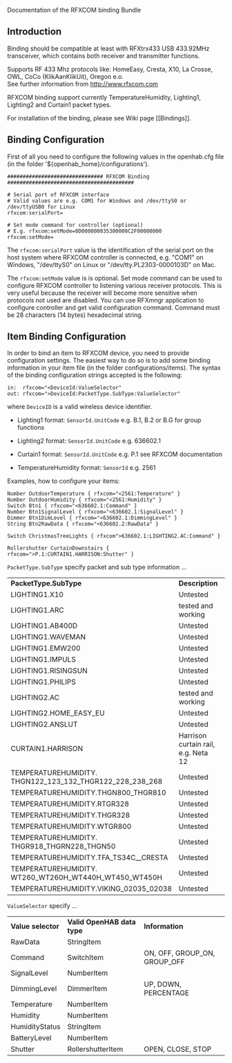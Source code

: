 Documentation of the RFXCOM binding Bundle

## Introduction

Binding should be compatible at least with RFXtrx433 USB 433.92MHz transceiver, which contains both receiver and transmitter functions. 

Supports RF 433 Mhz protocols like: HomeEasy, Cresta, X10, La Crosse, OWL, CoCo (KlikAanKlikUit), Oregon e.o. <br>
See further information from http://www.rfxcom.com

RFXCOM binding support currently TemperatureHumidity, Lighting1, Lighting2 and Curtain1 packet types. 

For installation of the binding, please see Wiki page [[Bindings]].

## Binding Configuration

First of all you need to configure the following values in the openhab.cfg file (in the folder '${openhab_home}/configurations').

    ############################### RFXCOM Binding #########################################
    
    # Serial port of RFXCOM interface
    # Valid values are e.g. COM1 for Windows and /dev/ttyS0 or /dev/ttyUSB0 for Linux
    rfxcom:serialPort=
    
    # Set mode command for controller (optional)
    # E.g. rfxcom:setMode=0D000000035300000C2F00000000 
    rfxcom:setMode=

The `rfxcom:serialPort` value is the identification of the serial port on the host system where RFXCOM controller is connected, e.g. "COM1" on Windows, "/dev/ttyS0" on Linux or "/dev/tty.PL2303-0000103D" on Mac.

The `rfxcom:setMode` value is is optional. Set mode command can be used to configure RFXCOM controller to listening various receiver protocols. This is very useful because the receiver will become more sensitive when protocols not used are disabled. You can use RFXmngr application to configure controller and get valid configuration command. Command must be 28 characters (14 bytes) hexadecimal string.

## Item Binding Configuration

In order to bind an item to RFXCOM device, you need to provide configuration settings. The easiest way to do so is to add some binding information in your item file (in the folder configurations/items). The syntax of the binding configuration strings accepted is the following:

    in:  rfxcom="<DeviceId:ValueSelector"
    out: rfxcom=">DeviceId:PacketType.SubType:ValueSelector"

where `DeviceID` is a valid wireless device identifier.

- Lighting1 format: `SensorId.UnitCode`
    e.g. B.1, B.2 or B.G for group functions

- Lighting2 format: `SensorId.UnitCode`
    e.g. 636602.1 

- Curtain1 format: `SensorId.UnitCode`
    e.g. P.1 see RFXCOM documentation

- TemperatureHumidity format: `SensorId`
    e.g. 2561

Examples, how to configure your items:

    Number OutdoorTemperature { rfxcom="<2561:Temperature" }
    Number OutdoorHumidity { rfxcom="<2561:Humidity" }
    Switch Btn1 { rfxcom="<636602.1:Command" }
    Number Btn1SignalLevel { rfxcom="<636602.1:SignalLevel" }
    Dimmer Btn1DimLevel { rfxcom="<636602.1:DimmingLevel" }
    String Btn2RawData { rfxcom="<636602.2:RawData" }
    
    Switch ChristmasTreeLights { rfxcom">636602.1:LIGHTING2.AC:Command" }
    
    Rollershutter CurtainDownstairs { rfxcom=">P.1:CURTAIN1.HARRISON:Shutter" }
    	

	
`PacketType.SubType` specify packet and sub type information ...

<table>
  <tr><td><b>PacketType.SubType</b></td><td><b>Description</b></td><td><b>ValueSelector</b></td></tr>
  <tr><td>LIGHTING1.X10</td><td>Untested</td><td></td></tr>
  <tr><td>LIGHTING1.ARC</td><td>tested and working</td><td>Command</td></tr>
  <tr><td>LIGHTING1.AB400D</td><td>Untested</td><td></td></tr>
  <tr><td>LIGHTING1.WAVEMAN</td><td>Untested</td><td></td></tr>
  <tr><td>LIGHTING1.EMW200</td><td>Untested</td><td></td></tr>
  <tr><td>LIGHTING1.IMPULS</td><td>Untested</td><td></td></tr>
  <tr><td>LIGHTING1.RISINGSUN</td><td>Untested</td><td></td></tr>
  <tr><td>LIGHTING1.PHILIPS</td><td>Untested</td><td></td></tr>
  <tr><td>LIGHTING2.AC</td><td>tested and working</td><td>Command, DimmingLevel</td></tr>
  <tr><td>LIGHTING2.HOME_EASY_EU</td><td>Untested</td><td></td></tr>
  <tr><td>LIGHTING2.ANSLUT</td><td>Untested</td><td></td></tr>
  <tr><td>CURTAIN1.HARRISON</td><td>Harrison curtain rail, e.g. Neta 12</td><td>Shutter</td></tr>
  <tr><td>TEMPERATUREHUMIDITY.<br>THGN122_123_132_THGR122_228_238_268</td><td>Untested</td><td></td></tr>
  <tr><td>TEMPERATUREHUMIDITY.THGN800_THGR810</td><td>Untested</td><td></td></tr>
  <tr><td>TEMPERATUREHUMIDITY.RTGR328</td><td>Untested</td><td></td></tr>
  <tr><td>TEMPERATUREHUMIDITY.THGR328</td><td>Untested</td><td></td></tr>
  <tr><td>TEMPERATUREHUMIDITY.WTGR800</td><td>Untested</td><td></td></tr>
  <tr><td>TEMPERATUREHUMIDITY.<br>THGR918_THGRN228_THGN50</td><td>Untested</td><td></td></tr>
  <tr><td>TEMPERATUREHUMIDITY.TFA_TS34C__CRESTA</td><td>Untested</td><td></td></tr>
  <tr><td>TEMPERATUREHUMIDITY.<br>WT260_WT260H_WT440H_WT450_WT450H</td><td>Untested</td><td></td></tr>
  <tr><td>TEMPERATUREHUMIDITY.VIKING_02035_02038</td><td>Untested</td><td></td></tr>
</table>

`ValueSelector` specify ...

<table>
  <tr><td><b>Value selector</b></td><td><b>Valid OpenHAB data type</b></td><td><b>Information</b></td></tr>
  <tr><td>RawData</td><td>StringItem</td><td></td></tr>
  <tr><td>Command</td><td>SwitchItem</td><td>ON, OFF, GROUP_ON, GROUP_OFF</td></tr>
  <tr><td>SignalLevel</td><td>NumberItem</td><td></td></tr>
  <tr><td>DimmingLevel</td><td>DimmerItem</td><td>UP, DOWN, PERCENTAGE</td></tr>
  <tr><td>Temperature</td><td>NumberItem</td><td></td></tr>
  <tr><td>Humidity</td><td>NumberItem</td><td></td></tr>
  <tr><td>HumidityStatus</td><td>StringItem</td><td></td></tr>
  <tr><td>BatteryLevel</td><td>NumberItem</td><td></td></tr>
  <tr><td>Shutter</td><td>RollershutterItem</td><td>OPEN, CLOSE, STOP</td></tr>
</table>